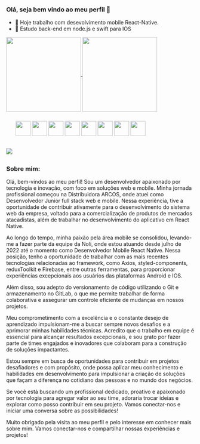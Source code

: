 ### Olá, seja bem vindo ao meu perfil 👋

- 🔭 Hoje trabalho com desevolvimento mobile React-Native.
- 🌱 Estudo back-end em node.js e swift para IOS

<div>
  <a href="https://github.com/GuilhermeCamargo744">
    <img height=200 align="center" src="https://github-readme-stats.vercel.app/api?username=GuilhermeCamargo744&bg_color=00000000&&text_color=fff&&title_color=00ff00&&show_icons=true&&icon_color=00ff00" />
  </a>
  <a href="https://github.com/anuraghazra/convoychat">
    <img height=200 align="center" src="https://github-readme-stats.vercel.app/api/top-langs?username=GuilhermeCamargo744&layout=compact&langs_count=8&card_width=320&bg_color=00000000&&text_color=fff&&title_color=00ff00&&show_icons=true" />
  </a>
</div>


<div style="margin:25px;">
  <img aling='center' heigth=30 width=40 src="https://cdn.jsdelivr.net/gh/devicons/devicon/icons/android/android-original.svg" />
  <img aling='center' heigth=30 width=40 src="https://cdn.jsdelivr.net/gh/devicons/devicon/icons/swift/swift-original.svg" />
  <img aling='center' heigth=30 width=40 src="https://cdn.jsdelivr.net/gh/devicons/devicon/icons/html5/html5-original.svg" />
  <img aling='center' heigth=30 width=40 src="https://cdn.jsdelivr.net/gh/devicons/devicon/icons/css3/css3-original.svg"/>
  <img aling='center' heigth=30 width=40  src="https://cdn.jsdelivr.net/gh/devicons/devicon/icons/javascript/javascript-original.svg"/>
  <img aling='center' heigth=30 width=40  src="https://cdn.jsdelivr.net/gh/devicons/devicon/icons/typescript/typescript-original.svg" />
  <img aling='center' heigth=30 width=40 src="https://cdn.jsdelivr.net/gh/devicons/devicon/icons/react/react-original.svg" />
  <img aling='center' heigth=30 width=40 src="https://cdn.jsdelivr.net/gh/devicons/devicon/icons/nodejs/nodejs-original.svg" />
</div>

##

<div>
  <a
    href='https://www.linkedin.com/in/guilherme-henrique-de-camargo-e-silva-35a1341b5/'
    >
    <img src='https://img.shields.io/badge/LinkedIn-0077B5?style=for-the-badge&logo=linkedin&logoColor=white'>
  </a>
</div>

## 

### Sobre mim:
<div>
Olá, bem-vindos ao meu perfil! Sou um desenvolvedor apaixonado por tecnologia e inovação, com foco em soluções web e mobile. Minha jornada profissional começou na Distribuidora ARCOS, onde atuei como Desenvolvedor Junior full stack web e mobile. Nessa experiência, tive a oportunidade de contribuir ativamente para o desenvolvimento do sistema web da empresa, voltado para a comercialização de produtos de mercados atacadistas, além de trabalhar no desenvolvimento do aplicativo em React Native.

Ao longo do tempo, minha paixão pela área mobile se consolidou, levando-me a fazer parte da equipe da Noli, onde estou atuando desde julho de 2022 até o momento como Desenvolvedor Mobile React Native. Nessa posição, tenho a oportunidade de trabalhar com as mais recentes tecnologias relacionadas ao framework, como Axios, styled-components, reduxToolkit e Firebase, entre outras ferramentas, para proporcionar experiências excepcionais aos usuários das plataformas Android e IOS.

Além disso, sou adepto do versionamento de código utilizando o Git e armazenamento no GitLab, o que me permite trabalhar de forma colaborativa e assegurar um controle eficiente de mudanças em nossos projetos.

Meu comprometimento com a excelência e o constante desejo de aprendizado impulsionam-me a buscar sempre novos desafios e a aprimorar minhas habilidades técnicas. Acredito que o trabalho em equipe é essencial para alcançar resultados excepcionais, e sou grato por fazer parte de times engajados e inovadores que colaboram para a construção de soluções impactantes.

Estou sempre em busca de oportunidades para contribuir em projetos desafiadores e com propósito, onde possa aplicar meu conhecimento e habilidades em desenvolvimento para impulsionar a criação de soluções que façam a diferença no cotidiano das pessoas e no mundo dos negócios.

Se você está buscando um profissional dedicado, proativo e apaixonado por tecnologia para agregar valor ao seu time, adoraria trocar ideias e explorar como posso contribuir em seu projeto. Vamos conectar-nos e iniciar uma conversa sobre as possibilidades!

Muito obrigado pela visita ao meu perfil e pelo interesse em conhecer mais sobre mim. Vamos conectar-nos e compartilhar nossas experiências e projetos!
</div>
